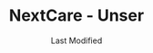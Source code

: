 ---
layout: location-page
date: Last Modified
description: "Local COVID-19 testing is available at NextCare - Unser in Albuquerque, New Mexico, USA."
permalink: "locations/new-mexico/albuquerque/nextcare-unser/"
tags:
  - locations
  - new-mexico
title: NextCare - Unser
state: New Mexico
stateAbbr: NM
hood: "Unser "
address: "1800 Unser Blvd NW Ste 500"
city: "Albuquerque"
zip: "87120"
mapUrl: "http://maps.apple.com/?q=NextCare+-+Unser&address=1800+Unser+Blvd+NW+Ste+500,Albuquerque,New+Mexico,87120"
locationType: Drive-thru or walk-in
phone: "505-395-5520"
website: "https://nextcare.com/locations/nm/urgent-care-clinic-albuquerque-new-mexico-unser/"
onlineBooking: true
closed: undefined
closedUpdate: April 17th, 2020
notes: "For all members of the community."
days: Weekends
hours: 9 am-4PM
altDays: Weekdays
altHours: 8AM-8PM
ctaMessage: Schedule a test
ctaUrl: "https://nextcare.com/locations/nm/urgent-care-clinic-albuquerque-new-mexico-unser/"
---